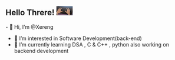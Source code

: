 <h2>Hello Threre! <img src="https://github.com/Xereng/Gif/blob/main/29129842108c46684a26c427741db074.gif" height="25px"></h2>
- 👋 Hi, I’m @Xereng


- 👀 I’m interested in Software Development(back-end)
- 🌱 I’m currently learning DSA , C & C++ , python also working on backend development

  
<!---
Xereng/Xereng is a ✨ special ✨ repository because its `README.md` (this file) appears on your GitHub profile.
You can click the Preview link to take a look at your changes.
--->
